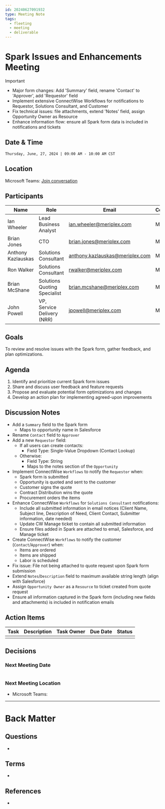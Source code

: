 ```yaml
---
id: 20240627091932
type: Meeting Note
tags:
  - fleeting
  - meeting
  - deliverable
---
```

# Spark Issues and Enhancements Meeting

> [!important] 
> - Major form changes: Add 'Summary' field, rename 'Contact' to 'Approver', add 'Requestor' field 
> - Implement extensive ConnectWise Workflows for notifications to Requestor, Solutions Consultant, and Customer 
> - Fix technical issues: file attachments, extend 'Notes' field, assign Opportunity Owner as Resource 
> - Enhance information flow: ensure all Spark form data is included in notifications and tickets

## Date & Time

```Datetime
Thursday, June, 27, 2024 | 09:00 AM - 10:00 AM CST
```

## Location

Microsoft Teams: [Join conversation](https://teams.microsoft.com/l/meetup-join/19%3ameeting_NTc1OGRhMWUtYTdmMi00Nzg0LWEzNTYtZjUzNzMxOGZjZTE3%40thread.v2/0?context=%7b%22Tid%22%3a%226d4422b6-9fe9-4ec2-8904-ccaa320bd30a%22%2c%22Oid%22%3a%22d1265f8e-b7dc-4ea8-8bf5-e57147f74946%22%7d)

## Participants

| Name               | Role                         | Email                           | Company  |
| ------------------ | ---------------------------- | ------------------------------- | -------- |
| Ian Wheeler        | Lead Business Analyst        | ian.wheeler@meriplex.com        | Meriplex |
| Brian Jones        | CTO                          | brian.jones@meriplex.com        | Meriplex |
| Anthony Kazlauskas | Solutions Consultant         | anthony.kazlauskas@meriplex.com | Meriplex |
| Ron Walker         | Solutions Consultant         | rwalker@meriplex.com            | Meriplex |
| Brian McShane      | Solutions Quoting Specialist | brian.mcshane@meriplex.com      | Meriplex |
| John Powell        | VP, Service Delivery (NRR)   | jpowell@meriplex.com            | Meriplex |


## Goals

To review and resolve issues with the Spark form, gather feedback, and plan optimizations.

## Agenda 

1. Identify and prioritize current Spark form issues
2. Share and discuss user feedback and feature requests
3. Propose and evaluate potential form optimizations and changes
4. Develop an action plan for implementing agreed-upon improvements

## Discussion Notes

- Add a `Summary` field to the Spark form
    - Maps to opportunity name in Salesforce
- Rename `Contact` field to `Approver`
- Add a new `Requestor` field:
    - If all users can create contacts:
        - Field Type: Single-Value Dropdown (Contact Lookup)
    - Otherwise:
        - Field Type: String
        - Maps to the notes section of the `Opportunity`
- Implement ConnectWise `Workflows` to notify the `Requestor` when:
    - Spark form is submitted 
    - Opportunity is quoted and sent to the customer
    - Customer signs the quote
    - Contract Distribution wins the quote
    - Procurement orders the items
- Enhance ConnectWise `Workflows` for `Solutions Consultant` notifications:
    - Include all submitted information in email notices (Client Name, Subject line, Description of Need, Client Contact, Submitter information, date needed)
    - Update CW Manage ticket to contain all submitted information
    - Ensure files added in Spark are attached to email, Salesforce, and Manage ticket
- Create ConnectWise `Workflows` to notify the customer (`Contact`/`Approver`) when:
    - Items are ordered
    - Items are shipped 
    - Labor is scheduled
- Fix issue: File not being attached to quote request upon Spark form submission
- Extend `Notes`/`Description` field to maximum available string length (align with Salesforce)
- Assign `Opportunity Owner` as a `Resource` to ticket created from quote request
- Ensure all information captured in the Spark form (including new fields and attachments) is included in notification emails
## Action Items

| Task | Description | Task Owner | Due Date | Status |
| ---- | ----------- | ---------- | -------- | ------ |
|      |             |            |          |        |

## Decisions

### Next Meeting Date

```Datetime

```

### Next Meeting Location

- Microsoft Teams: 

---
# Back Matter
## Questions
<!-- What remains for you to consider? --> 
- 

## Terms
<!-- Links to definition pages -->
- 

## References
<!-- Links to pages not referenced in the content -->
- 